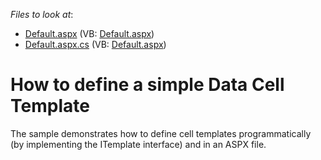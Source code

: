 <!-- default file list -->
*Files to look at*:

* [Default.aspx](./CS/Default.aspx) (VB: [Default.aspx](./VB/Default.aspx))
* [Default.aspx.cs](./CS/Default.aspx.cs) (VB: [Default.aspx](./VB/Default.aspx))
<!-- default file list end -->
# How to define a simple Data Cell Template


<p>The sample demonstrates how to define cell templates programmatically (by implementing the ITemplate interface) and in an ASPX file.</p>

<br/>


